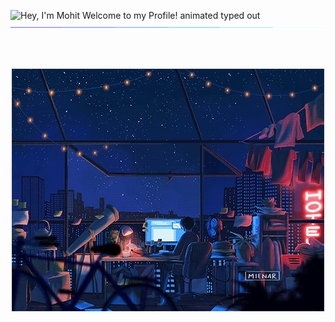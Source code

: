 <img src="https://readme-typing-svg.demolab.com?font=Operator+Mono&size=37&duration=2800&pause=2000&color=FAFAFA&center=true&vCenter=true&width=940&height=50&lines=Hey%2C+I'm+Mohit+Welcome+to+my+Profile!" align="middle" alt="Hey, I'm Mohit Welcome to my Profile! animated typed out">
<img  src="assests/borderseperator.gif">
<h2></h2><br>

<p align="center"> 
  <img src="assests/nightlife.gif" alt="Lofi Nightlight scene" /> 
</p>
